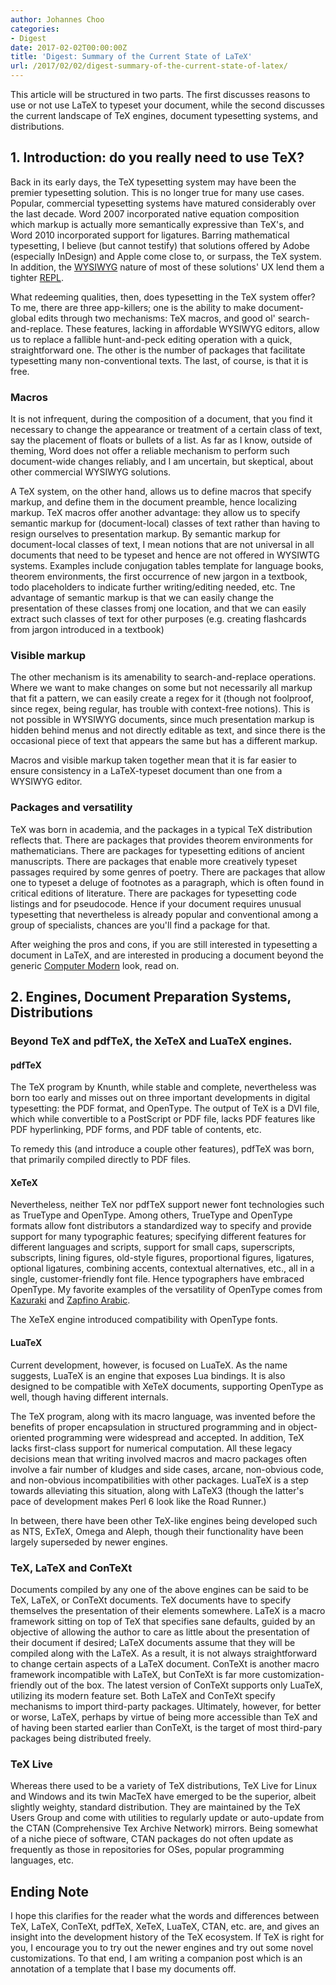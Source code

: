 ```yaml
---
author: Johannes Choo
categories:
- Digest
date: 2017-02-02T00:00:00Z
title: 'Digest: Summary of the Current State of LaTeX'
url: /2017/02/02/digest-summary-of-the-current-state-of-latex/
---
```


This article will be structured in two parts. The first discusses
reasons to use or not use LaTeX to typeset your document, while the second
discusses the current landscape of TeX engines,
document typesetting systems, and distributions.

## 1. Introduction: do you really need to use TeX?

Back in its early days, the TeX typesetting system may have been the
premier typesetting solution. This is no longer true for many use
cases. Popular, commercial typesetting systems have matured
considerably over the last decade. Word 2007 incorporated native
equation composition which markup is actually more semantically
expressive than TeX's, and Word 2010 incorporated support for
ligatures. Barring mathematical typesetting, I believe (but cannot
testify) that solutions offered by Adobe (especially InDesign) and
Apple come close to, or surpass, the TeX system. In addition,
the [WYSIWYG](https://en.wikipedia.org/wiki/WYSIWYG) nature of most of
these solutions' UX lend them a
tighter
[REPL](https://en.wikipedia.org/wiki/Read%E2%80%93eval%E2%80%93print_loop).

What redeeming qualities, then, does typesetting in the TeX system
offer? To me, there are three app-killers; one is the ability to make
document-global edits through two mechanisms: TeX macros, and good ol'
search-and-replace. These features, lacking in affordable WYSIWYG
editors, allow us to replace a fallible hunt-and-peck editing
operation with a quick, straightforward one. The other is the number
of packages that facilitate typesetting many non-conventional texts.
The last, of course, is that it is free.

### Macros

It is not infrequent, during the composition of a document, that you
find it necessary to change the appearance or treatment of a certain
class of text, say the placement of floats or bullets of a list. As
far as I know, outside of theming, Word does not offer a reliable
mechanism to perform such document-wide changes reliably, and I am
uncertain, but skeptical, about other commercial WYSIWYG solutions.

A TeX system, on the other hand, allows us to define macros that
specify markup, and define them in the document preamble, hence
localizing markup. TeX macros offer another advantage: they allow us
to specify semantic markup for (document-local) classes of text rather
than having to resign ourselves to presentation markup. By semantic
markup for document-local classes of text, I mean notions that are not
universal in all documents that need to be typeset and hence are not
offered in WYSIWTG systems. Examples include conjugation tables
template for language books, theorem environments, the first
occurrence of new jargon in a textbook, todo placeholders to indicate
further writing/editing needed, etc. Tne advantage of semantic markup
is that we can easily change the presentation of these classes fromj
one location, and that we can easily extract such classes of text for
other purposes (e.g. creating flashcards from jargon introduced in a
textbook)

### Visible markup

The other mechanism is its amenability to search-and-replace
operations. Where we want to make changes on some but not necessarily
all markup that fit a pattern, we can easily create a regex for it
(though not foolproof, since regex, being regular, has trouble with
context-free notions). This is not possible in WYSIWYG documents,
since much presentation markup is hidden behind menus and not directly
editable as text, and since there is the occasional piece of text that
appears the same but has a different markup.

Macros and visible markup taken together mean that it is far easier to
ensure consistency in a LaTeX-typeset document than one from a WYSIWYG
editor.

### Packages and versatility

TeX was born in academia, and the packages in a typical TeX
distribution reflects that. There are packages that provides theorem
environments for mathematicians. There are packages for typesetting
editions of ancient manuscripts. There are packages that enable more
creatively typeset passages required by some genres of poetry. There
are packages that allow one to typeset a deluge of footnotes as a
paragraph, which is often found in critical editions of literature.
There are packages for typesetting code listings and for pseudocode.
Hence if your document requires unusual typesetting that nevertheless
is already popular and conventional among a group of specialists,
chances are you'll find a package for that.

After weighing the pros and cons, if you are still interested in
typesetting a document in LaTeX, and are interested in producing a
document beyond the generic
[Computer Modern](https://en.wikipedia.org/wiki/Computer_Modern) look,
read on.

## 2. Engines, Document Preparation Systems, Distributions

### Beyond TeX and pdfTeX, the XeTeX and LuaTeX engines.

#### pdfTeX

The TeX program by Knunth, while stable and complete, nevertheless was
born too early and misses out on three important developments in
digital typesetting: the PDF format, and OpenType. The output of TeX
is a DVI file, which while convertible to a PostScript or PDF file,
lacks PDF features like PDF hyperlinking, PDF forms, and PDF table of
contents, etc.

To remedy this (and introduce a couple other features), pdfTeX was
born, that primarily compiled directly to PDF files.

#### XeTeX

Nevertheless, neither TeX nor pdfTeX support newer font technologies
such as TrueType and OpenType. Among others, TrueType and OpenType
formats allow font distributors a standardized way to specify and
provide support for many typographic features; specifying different
features for different languages and scripts, support for small caps,
superscripts, subscripts, lining figures, old-style figures,
proportional figures, ligatures, optional ligatures, combining
accents, contextual alternatives, etc., all in a single,
customer-friendly font file. Hence typographers have embraced
OpenType. My favorite examples of the versatility of OpenType comes
from
[Kazuraki](http://www.imug.org/presentations/imug-lunde-09162010.pdf)
and
[Zapfino Arabic](http://ilovetypography.com/2015/02/22/making-arabic-fonts-climbing-everest/).

The XeTeX engine introduced compatibility with OpenType fonts.

#### LuaTeX

Current development, however, is focused on LuaTeX. As the name
suggests, LuaTeX is an engine that exposes Lua bindings. It is also
designed to be compatible with XeTeX documents, supporting OpenType as
well, though having different internals.

The TeX program, along with its macro language, was invented before
the benefits of proper encapsulation in structured programming and in
object-oriented programming were widespread and accepted. In addition,
TeX lacks first-class support for numerical computation. All these
legacy decisions mean that writing involved macros and macro packages
often involve a fair number of kludges and side cases, arcane,
non-obvious code, and non-obvious incompatibilities with other
packages. LuaTeX is a step towards alleviating this situation, along
with LaTeX3 (though the latter's pace of development makes Perl 6 look
like the Road Runner.)

In between, there have been other TeX-like engines being developed
such as NTS, ExTeX, Omega and Aleph, though their functionality have
been largely superseded by newer engines.

### TeX, LaTeX and ConTeXt

Documents compiled by any one of the above engines can be said to be
TeX, LaTeX, or ConTeXt documents. TeX documents have to specify
themselves the presentation of their elements somewhere. LaTeX is a
macro framework sitting on top of TeX that specifies sane defaults,
guided by an objective of allowing the author to care as little about
the presentation of their document if desired; LaTeX documents assume
that they will be compiled along with the LaTeX. As a result, it is
not always straightforward to change certain aspects of a LaTeX
document. ConTeXt is another macro framework incompatible with LaTeX,
but ConTeXt is far more customization-friendly out of the box. The
latest version of ConTeXt supports only LuaTeX, utilizing its modern
feature set. Both LaTeX and ConTeXt specify mechanisms to import
third-party packages. Ultimately, however, for better or worse, LaTeX,
perhaps by virtue of being more accessible than TeX and of having been
started earlier than ConTeXt, is the target of most third-pary
packages being distributed freely.

### TeX Live

Whereas there used to be a variety of TeX distributions, TeX Live for
Linux and Windows and its twin MacTeX have emerged to be the superior,
albeit slightly weighty, standard distribution. They are maintained by
the TeX Users Group and come with utilities to regularly update or
auto-update from the CTAN (Comprehensive Tex Archive Network) mirrors.
Being somewhat of a niche piece of software, CTAN packages do not
often update as frequently as those in repositories for OSes,
popular programming languages, etc.

## Ending Note

I hope this clarifies for the reader what the words and differences
between TeX, LaTeX, ConTeXt, pdfTeX, XeTeX, LuaTeX, CTAN, etc. are,
and gives an insight into the development history of the TeX
ecosystem. If TeX is right for you, I encourage you to try out the
newer engines and try out some novel customizations. To that end, I am
writing a companion post which is an annotation of a template that I
base my documents off.
